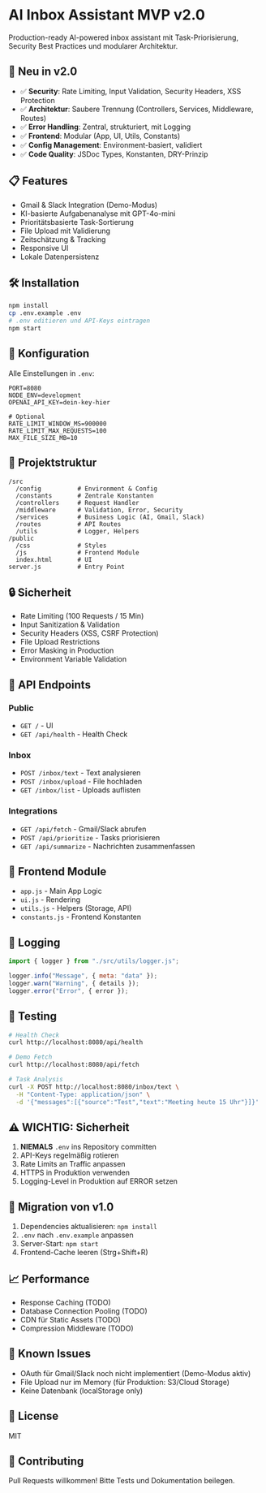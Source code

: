 # AI Inbox Assistant MVP v2.0

Production-ready AI-powered inbox assistant mit Task-Priorisierung, Security Best Practices und modularer Architektur.

## 🚀 Neu in v2.0

- ✅ **Security**: Rate Limiting, Input Validation, Security Headers, XSS Protection
- ✅ **Architektur**: Saubere Trennung (Controllers, Services, Middleware, Routes)
- ✅ **Error Handling**: Zentral, strukturiert, mit Logging
- ✅ **Frontend**: Modular (App, UI, Utils, Constants)
- ✅ **Config Management**: Environment-basiert, validiert
- ✅ **Code Quality**: JSDoc Types, Konstanten, DRY-Prinzip

## 📋 Features

- Gmail & Slack Integration (Demo-Modus)
- KI-basierte Aufgabenanalyse mit GPT-4o-mini
- Prioritätsbasierte Task-Sortierung
- File Upload mit Validierung
- Zeitschätzung & Tracking
- Responsive UI
- Lokale Datenpersistenz

## 🛠️ Installation

```bash
npm install
cp .env.example .env
# .env editieren und API-Keys eintragen
npm start
```

## 🔧 Konfiguration

Alle Einstellungen in `.env`:

```env
PORT=8080
NODE_ENV=development
OPENAI_API_KEY=dein-key-hier

# Optional
RATE_LIMIT_WINDOW_MS=900000
RATE_LIMIT_MAX_REQUESTS=100
MAX_FILE_SIZE_MB=10
```

## 📁 Projektstruktur

```
/src
  /config          # Environment & Config
  /constants       # Zentrale Konstanten
  /controllers     # Request Handler
  /middleware      # Validation, Error, Security
  /services        # Business Logic (AI, Gmail, Slack)
  /routes          # API Routes
  /utils           # Logger, Helpers
/public
  /css             # Styles
  /js              # Frontend Module
  index.html       # UI
server.js          # Entry Point
```

## 🔒 Sicherheit

- Rate Limiting (100 Requests / 15 Min)
- Input Sanitization & Validation
- Security Headers (XSS, CSRF Protection)
- File Upload Restrictions
- Error Masking in Production
- Environment Variable Validation

## 🚦 API Endpoints

### Public
- `GET /` - UI
- `GET /api/health` - Health Check

### Inbox
- `POST /inbox/text` - Text analysieren
- `POST /inbox/upload` - File hochladen
- `GET /inbox/list` - Uploads auflisten

### Integrations
- `GET /api/fetch` - Gmail/Slack abrufen
- `POST /api/prioritize` - Tasks priorisieren
- `GET /api/summarize` - Nachrichten zusammenfassen

## 🎨 Frontend Module

- `app.js` - Main App Logic
- `ui.js` - Rendering
- `utils.js` - Helpers (Storage, API)
- `constants.js` - Frontend Konstanten

## 📝 Logging

```javascript
import { logger } from "./src/utils/logger.js";

logger.info("Message", { meta: "data" });
logger.warn("Warning", { details });
logger.error("Error", { error });
```

## 🧪 Testing

```bash
# Health Check
curl http://localhost:8080/api/health

# Demo Fetch
curl http://localhost:8080/api/fetch

# Task Analysis
curl -X POST http://localhost:8080/inbox/text \
  -H "Content-Type: application/json" \
  -d '{"messages":[{"source":"Test","text":"Meeting heute 15 Uhr"}]}'
```

## ⚠️ WICHTIG: Sicherheit

1. **NIEMALS** `.env` ins Repository committen
2. API-Keys regelmäßig rotieren
3. Rate Limits an Traffic anpassen
4. HTTPS in Produktion verwenden
5. Logging-Level in Produktion auf ERROR setzen

## 🔄 Migration von v1.0

1. Dependencies aktualisieren: `npm install`
2. `.env` nach `.env.example` anpassen
3. Server-Start: `npm start`
4. Frontend-Cache leeren (Strg+Shift+R)

## 📈 Performance

- Response Caching (TODO)
- Database Connection Pooling (TODO)
- CDN für Static Assets (TODO)
- Compression Middleware (TODO)

## 🐛 Known Issues

- OAuth für Gmail/Slack noch nicht implementiert (Demo-Modus aktiv)
- File Upload nur im Memory (für Produktion: S3/Cloud Storage)
- Keine Datenbank (localStorage only)

## 📄 License

MIT

## 🤝 Contributing

Pull Requests willkommen! Bitte Tests und Dokumentation beilegen.
